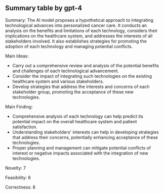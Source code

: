 ## Summary table by gpt-4
Summary: 
The AI model proposes a hypothetical approach to integrating technological advances into personalized cancer care. It conducts an analysis on the benefits and limitations of each technology, considers their implications on the healthcare system, and addresses the interests of all stakeholders involved. It also establishes strategies for promoting the adoption of each technology and managing potential conflicts.

Main Ideas:
- Carry out a comprehensive review and analysis of the potential benefits and challenges of each technological advancement.
- Consider the impact of integrating such technologies on the existing healthcare system and various stakeholders.
- Develop strategies that address the interests and concerns of each stakeholder group, promoting the acceptance of these new technologies.

Main Finding: 
- Comprehensive analysis of each technology can help predict its potential impact on the overall healthcare system and patient satisfaction.
- Understanding stakeholders' interests can help in developing strategies that address their concerns, potentially enhancing acceptance of these technologies.
- Proper planning and management can mitigate potential conflicts of interest or negative impacts associated with the integration of new technologies.

Novelty: 7

Feasibility: 6

Correctness: 8